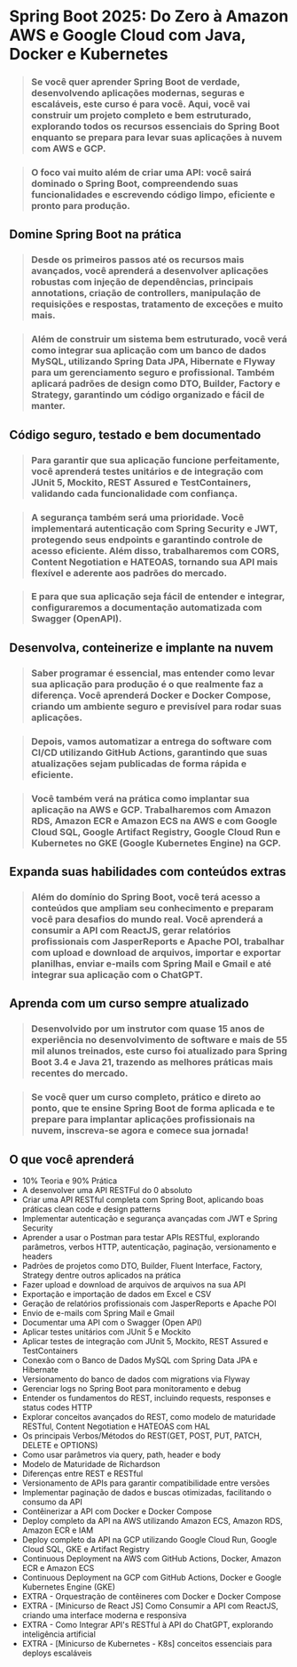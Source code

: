 # Spring Boot 2025: Do Zero à Amazon AWS e Google Cloud com Java, Docker e Kubernetes



> ### Se você quer aprender Spring Boot de verdade, desenvolvendo aplicações modernas, seguras e escaláveis, este curso é para você. Aqui, você vai construir um projeto completo e bem estruturado, explorando todos os recursos essenciais do Spring Boot enquanto se prepara para levar suas aplicações à nuvem com AWS e GCP.

> ### O foco vai muito além de criar uma API: você sairá dominado o Spring Boot, compreendendo suas funcionalidades e escrevendo código limpo, eficiente e pronto para produção.



## Domine Spring Boot na prática



> ### Desde os primeiros passos até os recursos mais avançados, você aprenderá a desenvolver aplicações robustas com injeção de dependências, principais annotations, criação de controllers, manipulação de requisições e respostas, tratamento de exceções e muito mais.

> ### Além de construir um sistema bem estruturado, você verá como integrar sua aplicação com um banco de dados MySQL, utilizando Spring Data JPA, Hibernate e Flyway para um gerenciamento seguro e profissional. Também aplicará padrões de design como DTO, Builder, Factory e Strategy, garantindo um código organizado e fácil de manter.



## Código seguro, testado e bem documentado



> ### Para garantir que sua aplicação funcione perfeitamente, você aprenderá testes unitários e de integração com JUnit 5, Mockito, REST Assured e TestContainers, validando cada funcionalidade com confiança.

> ### A segurança também será uma prioridade. Você implementará autenticação com Spring Security e JWT, protegendo seus endpoints e garantindo controle de acesso eficiente. Além disso, trabalharemos com CORS, Content Negotiation e HATEOAS, tornando sua API mais flexível e aderente aos padrões do mercado.

> ### E para que sua aplicação seja fácil de entender e integrar, configuraremos a documentação automatizada com Swagger (OpenAPI).



## Desenvolva, conteinerize e implante na nuvem



> ### Saber programar é essencial, mas entender como levar sua aplicação para produção é o que realmente faz a diferença. Você aprenderá Docker e Docker Compose, criando um ambiente seguro e previsível para rodar suas aplicações.

> ### Depois, vamos automatizar a entrega do software com CI/CD utilizando GitHub Actions, garantindo que suas atualizações sejam publicadas de forma rápida e eficiente.

> ### Você também verá na prática como implantar sua aplicação na AWS e GCP. Trabalharemos com Amazon RDS, Amazon ECR e Amazon ECS na AWS e com Google Cloud SQL, Google Artifact Registry, Google Cloud Run e Kubernetes no GKE (Google Kubernetes Engine) na GCP.



## Expanda suas habilidades com conteúdos extras



> ### Além do domínio do Spring Boot, você terá acesso a conteúdos que ampliam seu conhecimento e preparam você para desafios do mundo real. Você aprenderá a consumir a API com ReactJS, gerar relatórios profissionais com JasperReports e Apache POI, trabalhar com upload e download de arquivos, importar e exportar planilhas, enviar e-mails com Spring Mail e Gmail e até integrar sua aplicação com o ChatGPT.

## Aprenda com um curso sempre atualizado

> ### Desenvolvido por um instrutor com quase 15 anos de experiência no desenvolvimento de software e mais de 55 mil alunos treinados, este curso foi atualizado para Spring Boot 3.4 e Java 21, trazendo as melhores práticas mais recentes do mercado.

> ### Se você quer um curso completo, prático e direto ao ponto, que te ensine Spring Boot de forma aplicada e te prepare para implantar aplicações profissionais na nuvem, inscreva-se agora e comece sua jornada!

## O que você aprenderá
* 10% Teoria e 90% Prática
* A desenvolver uma API RESTFul do 0 absoluto
* Criar uma API RESTful completa com Spring Boot, aplicando boas práticas clean code e design patterns
* Implementar autenticação e segurança avançadas com JWT e Spring Security
* Aprender a usar o Postman para testar APIs RESTful, explorando parâmetros, verbos HTTP, autenticação, paginação, versionamento e headers
* Padrões de projetos como DTO, Builder, Fluent Interface, Factory, Strategy dentre outros aplicados na prática
* Fazer upload e download de arquivos de arquivos na sua API
* Exportação e importação de dados em Excel e CSV
* Geração de relatórios profissionais com JasperReports e Apache POI
* Envio de e-mails com Spring Mail e Gmail
* Documentar uma API com o Swagger (Open API)
* Aplicar testes unitários com JUnit 5 e Mockito
* Aplicar testes de integração com JUnit 5, Mockito, REST Assured e TestContainers
* Conexão com o Banco de Dados MySQL com Spring Data JPA e Hibernate
* Versionamento do banco de dados com migrations via Flyway
* Gerenciar logs no Spring Boot para monitoramento e debug
* Entender os fundamentos do REST, incluindo requests, responses e status codes HTTP
* Explorar conceitos avançados do REST, como modelo de maturidade RESTful, Content Negotiation e HATEOAS com HAL
* Os principais Verbos/Métodos do REST(GET, POST, PUT, PATCH, DELETE e OPTIONS)
* Como usar parâmetros via query, path, header e body
* Modelo de Maturidade de Richardson
* Diferenças entre REST e RESTful
* Versionamento de APIs para garantir compatibilidade entre versões
* Implementar paginação de dados e buscas otimizadas, facilitando o consumo da API
* Contêinerizar a API com Docker e Docker Compose
* Deploy completo da API na AWS utilizando Amazon ECS, Amazon RDS, Amazon ECR e IAM
* Deploy completo da API na GCP utilizando Google Cloud Run, Google Cloud SQL, GKE e Artifact Registry
* Continuous Deployment na AWS com GitHub Actions, Docker, Amazon ECR e Amazon ECS
* Continuous Deployment na GCP com GitHub Actions, Docker e Google Kubernetes Engine (GKE)
* EXTRA - Orquestração de contêineres com Docker e Docker Compose
* EXTRA - [Minicurso de React JS] Como Consumir a API com ReactJS, criando uma interface moderna e responsiva
* EXTRA - Como Integrar API's RESTful à API do ChatGPT, explorando inteligência artificial
* EXTRA - [Minicurso de Kubernetes - K8s] conceitos essenciais para deploys escaláveis